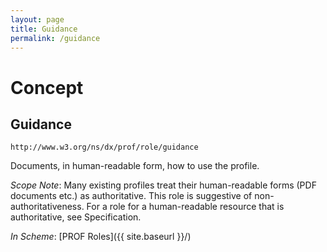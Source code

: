 ```yaml
---
layout: page
title: Guidance
permalink: /guidance
---
```

# Concept

## Guidance

`http://www.w3.org/ns/dx/prof/role/guidance`

Documents, in human-readable form, how to use the profile.

_Scope Note_: Many existing profiles treat their human-readable forms (PDF documents etc.) as authoritative. This role is suggestive of non-authoritativeness. For a role for a human-readable resource that is authoritative, see Specification.

_In Scheme_: [PROF Roles]({{ site.baseurl }}/)

